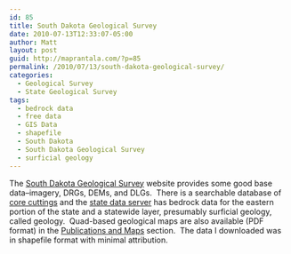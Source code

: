 ```yaml
---
id: 85
title: South Dakota Geological Survey
date: 2010-07-13T12:33:07-05:00
author: Matt
layout: post
guid: http://maprantala.com/?p=85
permalink: /2010/07/13/south-dakota-geological-survey/
categories:
  - Geological Survey
  - State Geological Survey
tags:
  - bedrock data
  - free data
  - GIS Data
  - shapefile
  - South Dakota
  - South Dakota Geological Survey
  - surficial geology
---
```

The [South Dakota Geological Survey](http://www.sdgs.usd.edu/) website provides some good base data&#8211;imagery, DRGs, DEMs, and DLGs.  There is a searchable database of [core cuttings](http://www.sddenr.net/core/) and the [state data server](http://arcgis.sd.gov/server/sdgis/Data.aspx) has bedrock data for the eastern portion of the state and a statewide layer, presumably surficial geology, called geology.  Quad-based geological maps are also available (PDF format) in the [Publications and Maps](http://www.sdgs.usd.edu/publications/index.html) section.  The data I downloaded was in shapefile format with minimal attribution.